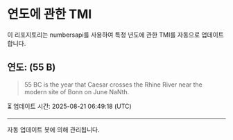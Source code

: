 
# 연도에 관한 TMI

이 리포지토리는 numbersapi를 사용하여 특정 년도에 관한 TMI를 자동으로 업데이트합니다.

## 연도: (55 B)
> 55 BC is the year that Caesar crosses the Rhine River near the modern site of Bonn on June NaNth.

⏳ 업데이트 시간: 2025-08-21 06:49:18 (UTC)

---
자동 업데이트 봇에 의해 관리됩니다.
